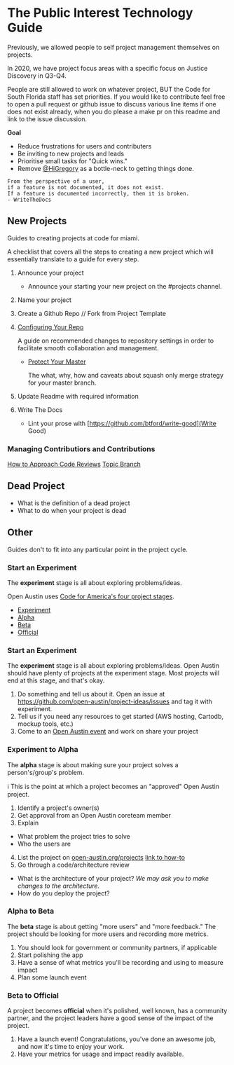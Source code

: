 # The Public Interest Technology Guide 

Previously, we allowed people to self project management themselves on projects.

In 2020, we have project focus areas with a specific focus on Justice Discovery in Q3-Q4. 

People are still allowed to work on whatever project, BUT the Code for South Florida staff has set priorities. If you would like to contribute feel free to open a pull request or github issue to discuss various line items if one does not exist already, when you do please a make pr on this readme and link to the issue discussion.

**Goal**
- Reduce frustrations for users and contributers
- Be inviting to new projects and leads
- Prioritise small tasks for "Quick wins."
- Remove [@HiGregory](https://github.com/HiGregory) as a bottle-neck to getting things done.

```
From the perspective of a user,
if a feature is not documented, it does not exist.
If a feature is documented incorrectly, then it is broken.
- WriteTheDocs
```



## New Projects
Guides to creating projects at code for miami.

A checklist that covers all the steps to creating a new project which will essentially translate to 
a guide for every step.

1. Announce your project
   - Announce your starting your new project on the #projects channel.
2. Name your project
3. Create a Github Repo // Fork from Project Template
4. [Configuring Your Repo](/docs/configuring_your_repo.md)

    A guide on recommended changes to repository settings in order to facilitate smooth collaboration and management.
    
    - [Protect Your Master](/docs/configuring_your_repo.md#protect-master)
  
      The what, why, how and caveats about squash only merge strategy for your master branch.
5. Update Readme with required information
6. Write The Docs
   - Lint your prose with [https://github.com/btford/write-good](Write Good)


### Managing Contributiors and Contributions
[How to Approach Code Reviews](http://www.bettercode.reviews/)
[Topic Branch](/docs/topic_branch.md)
## Dead Project

- What is the definition of a dead project
- What to do when your project is dead

## Other

Guides don't to fit into any particular point in the project cycle.


### Start an **Experiment**

The **experiment** stage is all about exploring problems/ideas.

Open Austin uses [Code for America's four project stages](https://www.codeforamerica.org/brigade/projects/stages).

- [Experiment](https://www.codeforamerica.org/brigade/projects/stages#experiment)
- [Alpha](https://www.codeforamerica.org/brigade/projects/stages#alpha)
- [Beta](https://www.codeforamerica.org/brigade/projects/stages#beta)
- [Official](https://www.codeforamerica.org/brigade/projects/stages#official)

### Start an **Experiment**

The **experiment** stage is all about exploring problems/ideas. Open Austin should have plenty of projects at the experiment stage. Most projects will end at this stage, and that's okay.

1. Do something and tell us about it. Open an issue at https://github.com/open-austin/project-ideas/issues and tag it with experiment.
2. Tell us if you need any resources to get started (AWS hosting, Cartodb, mockup tools, etc.)
3. Come to an [Open Austin event](/events) and work on share your project

### Experiment to **Alpha**

The **alpha** stage is about making sure your project solves a person's/group's problem.

:information_source:  This is the point at which a project becomes an "approved" Open Austin project.

1. Identify a project's owner(s)
2. Get approval from an Open Austin coreteam member
3. Explain
  - What problem the project tries to solve
  - Who the users are
4. List the project on [open-austin.org/projects](https://open-austin.org/projects) [link to how-to](https://github.com/open-austin/open-austin.github.io/wiki/How-to-Add-a-Project-Page)
5. Go through a code/architecture review
  - What is the architecture of your project? _We may ask you to make changes to the architecture._
  - How do you deploy the project?

### Alpha to **Beta**
 
The **beta** stage is about getting "more users" and "more feedback." The project should be looking for more users and recording more metrics.

1. You should look for government or community partners, if applicable
2. Start polishing the app
3. Have a sense of what metrics you'll be recording and using to measure impact
4. Plan some launch event

### Beta to **Official**

A project becomes **official** when it's polished, well known, has a community partner, and the project leaders have a good sense of the impact of the project. 

1. Have a launch event! Congratulations, you've done an awesome job, and now it's time to enjoy your work.
2. Have your metrics for usage and impact readily available.
